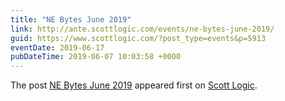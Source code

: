 ```yaml
---
title: "NE Bytes June 2019"
link: http://ante.scottlogic.com/events/ne-bytes-june-2019/
guid: https://www.scottlogic.com/?post_type=events&p=5913
eventDate: 2019-06-17
pubDateTime: 2019-06-07 10:03:58 +0000
---
```


<p>The post <a rel="nofollow" href="http://ante.scottlogic.com/events/ne-bytes-june-2019/">NE Bytes June 2019</a> appeared first on <a rel="nofollow" href="http://ante.scottlogic.com">Scott Logic</a>.</p>